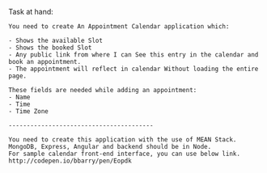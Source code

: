 Task at hand:

	You need to create An Appointment Calendar application which:

	- Shows the available Slot 
	- Shows the booked Slot 
	- Any public link from where I can See this entry in the calendar and book an appointment. 
	- The appointment will reflect in calendar Without loading the entire page.

	These fields are needed while adding an appointment: 
	- Name 
	- Time 
	- Time Zone

	----------------------------------------

	You need to create this application with the use of MEAN Stack. MongoDB, Express, Angular and backend should be in Node.
	For sample calendar front-end interface, you can use below link. http://codepen.io/bbarry/pen/Eopdk

